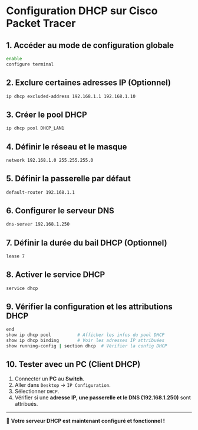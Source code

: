 # Configuration DHCP sur Cisco Packet Tracer

## 1. Accéder au mode de configuration globale
```bash
enable
configure terminal
```

## 2. Exclure certaines adresses IP (Optionnel)
```bash
ip dhcp excluded-address 192.168.1.1 192.168.1.10
```

## 3. Créer le pool DHCP
```bash
ip dhcp pool DHCP_LAN1
```

## 4. Définir le réseau et le masque
```bash
network 192.168.1.0 255.255.255.0
```

## 5. Définir la passerelle par défaut
```bash
default-router 192.168.1.1
```

## 6. Configurer le serveur DNS
```bash
dns-server 192.168.1.250
```

## 7. Définir la durée du bail DHCP (Optionnel)
```bash
lease 7
```

## 8. Activer le service DHCP
```bash
service dhcp
```

## 9. Vérifier la configuration et les attributions DHCP
```bash
end
show ip dhcp pool          # Afficher les infos du pool DHCP
show ip dhcp binding       # Voir les adresses IP attribuées
show running-config | section dhcp  # Vérifier la config DHCP
```

## 10. Tester avec un PC (Client DHCP)
1. Connecter un **PC** au **Switch**.
2. Aller dans `Desktop` → `IP Configuration`.
3. Sélectionner `DHCP`.
4. Vérifier si une **adresse IP, une passerelle et le DNS (192.168.1.250)** sont attribués.

---

🚀 **Votre serveur DHCP est maintenant configuré et fonctionnel !**

